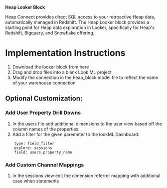 **Heap Looker Block**

Heap Connect provides direct SQL access to your retroactive Heap data, automatically managed in Redshift. The Heap Looker block provides a starting point for Heap data exploration in Looker, specifically for Heap's Redshift, Bigquery, and Snowflake offering.


# Implementation Instructions
1. Download the looker block from here
2. Drag and drop files into a blank Look ML project
3. Modify the connection in the heap_block model file to reflect the name of your warehouse connection


## Optional Customization:



### Add User Property Drill Downs
1. In the users file add additional dimensions to the user view based off the column names of the properties.
2. Add a filter for the given paremeter to the lookML Dashboard:
  
```- name: property_name
    type: field_filter
    explore: sessions
    field: users.property_name
```


### Add Custom Channel Mappings
1. in the sessions view edit the dimension referrer mapping with additional case when statements
